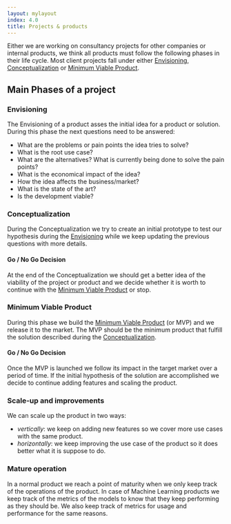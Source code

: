 ```yaml
---
layout: mylayout
index: 4.0
title: Projects & products
---
```


Either we are working on consultancy projects for other companies or internal products, we think all products must follow the following phases in their life cycle. Most client projects fall under either [Envisioning](#envisioning), [Conceptualization](#conceptualization) or [Minimum Viable Product](#minimum-viable-product). 

## Main Phases of a project

### Envisioning

The Envisioning of a product asses the initial idea for a product or solution. During this phase the next questions need to be answered:

* What are the problems or pain points the idea tries to solve?
* What is the root use case?
* What are the alternatives? What is currently being done to solve the pain points?
* What is the economical impact of the idea?
* How the idea affects the business/market?
* What is the state of the art?
* Is the development viable?

### Conceptualization

During the Conceptualization we try to create an initial prototype to test our hypothesis during the [Envisioning](#envisioning) while we keep updating the previous questions with more details.

#### Go / No Go Decision

At the end of the Conceptualization we should get a better idea of the viability of the project or product and we decide whether it is worth to continue with the [Minimum Viable Product](#minimum-viable-product) or stop.

### Minimum Viable Product

During this phase we build the [Minimum Viable Product](https://en.wikipedia.org/wiki/Minimum_viable_product) (or MVP) and we release it to the market. The MVP should be the minimum product that fulfill the solution described during the [Conceptualization](#conceptualization).

#### Go / No Go Decision

Once the MVP is launched we follow its impact in the target market over a period of time. If the initial hypothesis of the solution are accomplished we decide to continue adding features and scaling the product.

### Scale-up and improvements

We can scale up the product in two ways:
* _vertically_: we keep on adding new features so we cover more use cases with the same product.
* _horizontally_: we keep improving the use case of the product so it does better what it is suppose to do.

### Mature operation

In a normal product we reach a point of maturity when we only keep track of the operations of the product. In case of Machine Learning products we keep track of the metrics of the models to know that they keep performing as they should be. We also keep track of metrics for usage and performance for the same reasons.



